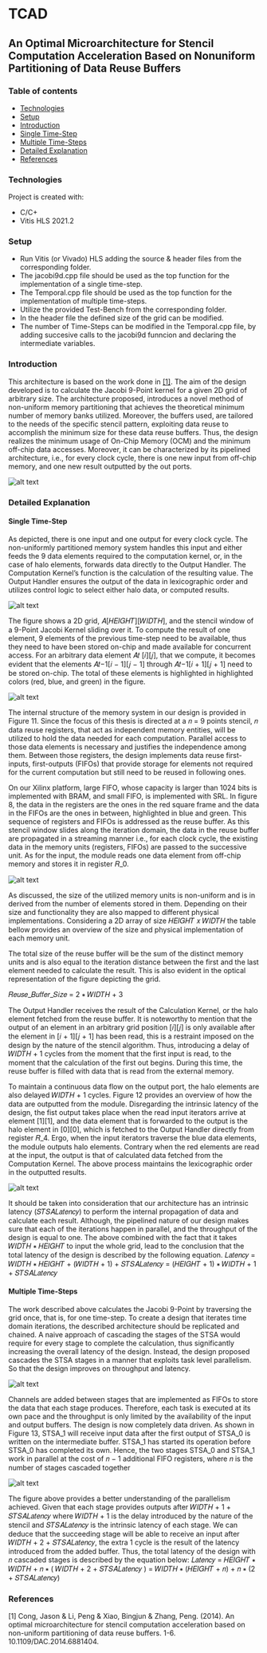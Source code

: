 # TCAD
## An Optimal Microarchitecture for Stencil Computation Acceleration Based on Nonuniform Partitioning of Data Reuse Buffers

### Table of contents
* [Technologies](#Technologies)
* [Setup](#setup)
* [Introduction](#Introduction)
* [Single Time-Step](#Single-Time-Step)
* [Multiple Time-Steps](#Multiple-Time-Steps)
* [Detailed Explanation](#Detailed-Explanation)
* [References](#References)

### Technologies
Project is created with:
* C/C+
* Vitis HLS 2021.2

### Setup
* Run Vitis (or Vivado) HLS adding the source & header files from the corresponding folder.
* The jacobi9d.cpp file should be used as the top function for the implementation of a single time-step.
* The Temporal.cpp file should be used as the top function for the implementation of multiple time-steps.
* Utilize the provided Test-Bench from the corresponding folder.
* In the header file the defined size of the grid can be modified.
* The number of Time-Steps can be modified in the Temporal.cpp file, by adding succesive calls to the jacobi9d funncion and declaring the intermediate variables.

### Introduction 

This architecture is based on the work done in [[1]](#1). The aim of the design developed is to calculate the
Jacobi 9-Point kernel for a given 2D grid of arbitrary size. The architecture proposed, introduces a novel
method of non-uniform memory partitioning that achieves the theoretical minimum number of memory
banks utilized. Moreover, the buffers used, are tailored to the needs of the specific stencil pattern,
exploiting data reuse to accomplish the minimum size for these data reuse buffers. Thus, the design
realizes the minimum usage of On-Chip Memory (OCM) and the minimum off-chip data accesses.
Moreover, it can be characterized by its pipelined architecture, i.e., for every clock cycle, there is one new
input from off-chip memory, and one new result outputted by the out ports.

![alt text](https://github.com/miltosmac/TCAD/blob/main/TCAD_Illustrations/Single_Time_Step_Kernel_Accelerator.jpg?raw=true)

### Detailed Explanation

#### Single Time-Step

As depicted, there is one input and one output for every clock cycle. The non-uniformly partitioned memory system handles this input
and either feeds the 9 data elements required to the computation kernel, or, in the case of halo elements,
forwards data directly to the Output Handler. The Computation Kernel’s function is the calculation of the
resulting value. The Output Handler ensures the output of the data in lexicographic order and utilizes
control logic to select either halo data, or computed results.

![alt text](https://github.com/miltosmac/TCAD/blob/main/TCAD_Illustrations/9_Point_Jacobi_Kernel.jpg?raw=true)

The figure shows a 2D grid, 𝐴[𝐻𝐸𝐼𝐺𝐻𝑇][𝑊𝐼𝐷𝑇𝐻], and the stencil window of a 9-Point Jacobi Kernel
sliding over it. To compute the result of one element, 9 elements of the previous time-step need to be
available, thus they need to have been stored on-chip and made available for concurrent access. For an
arbitrary data element 𝐴𝑡 [𝑖][𝑗], that we compute, it becomes evident that the elements 𝐴𝑡−1[𝑖 − 1][𝑗 − 1]
through 𝐴𝑡−1[𝑖 + 1][𝑗 + 1] need to be stored on-chip. The total of these elements is highlighted in
highlighted colors (red, blue, and green) in the figure.

![alt text](https://github.com/miltosmac/TCAD/blob/main/TCAD_Illustrations/Non-Uniform_Memory_Partition_System.jpg?raw=true)

The internal structure of the memory system in our design is provided in Figure 11. Since the focus of
this thesis is directed at a 𝑛 = 9 points stencil, 𝑛 data reuse registers, that act as independent memory
entities, will be utilized to hold the data needed for each computation. Parallel access to those data
elements is necessary and justifies the independence among them. Between those registers, the design 
implements data reuse first-inputs, first-outputs (FIFOs) that provide storage for elements not required
for the current computation but still need to be reused in following ones.


On our Xilinx platform, large FIFO, whose capacity is larger than 1024 bits is implemented with BRAM,
and small FIFO, is implemented with SRL. In figure 8, the data in the registers are the ones in the red
square frame and the data in the FIFOs are the ones in between, highlighted in blue and green. This
sequence of registers and FIFOs is addressed as the reuse buffer. As this stencil window slides along the
iteration domain, the data in the reuse buffer are propagated in a streaming manner i.e., for each clock
cycle, the existing data in the memory units (registers, FIFOs) are passed to the successive unit. As for the
input, the module reads one data element from off-chip memory and stores it in register 𝑅_0.

![alt text](https://github.com/miltosmac/TCAD/blob/main/TCAD_Illustrations/Size_Table.jpg?raw=true)

As discussed, the size of the utilized memory units is non-uniform and is in derived from the number
of elements stored in them. Depending on their size and functionality they are also mapped to different
physical implementations. Considering a 2D array of size 𝐻𝐸𝐼𝐺𝐻𝑇 𝑥 𝑊𝐼𝐷𝑇𝐻 the table bellow provides an
overview of the size and physical implementation of each memory unit.

The total size of the reuse buffer will be the sum of the distinct memory units and is also equal to the
iteration distance between the first and the last element needed to calculate the result. This is also evident
in the optical representation of the figure depicting the grid.

𝑅𝑒𝑢𝑠𝑒_𝐵𝑢𝑓𝑓𝑒𝑟_𝑆𝑖𝑧𝑒 = 2 ∗ 𝑊𝐼𝐷𝑇𝐻 + 3 

The Output Handler receives the result of the Calculation Kernel, or the halo element fetched from
the reuse buffer. It is noteworthy to mention that the output of an element in an arbitrary grid position
[𝑖][𝑗] is only available after the element in [𝑖 + 1][𝑗 + 1] has been read, this is a restraint imposed on the
design by the nature of the stencil algorithm. Thus, introducing a delay of 𝑊𝐼𝐷𝑇𝐻 + 1 cycles from the
moment that the first input is read, to the moment that the calculation of the first out begins. During this
time, the reuse buffer is filled with data that is read from the external memory.

To maintain a continuous data flow on the output port, the halo elements are also delayed 𝑊𝐼𝐷𝑇𝐻 + 1 cycles. 
Figure 12 provides an overview of how the data are outputted from the module. Disregarding
the intrinsic latency of the design, the fist output takes place when the read input iterators arrive at
element [1][1], and the data element that is forwarded to the output is the halo element in [0][0], which
is fetched to the Output Handler directly from register 𝑅_4. Ergo, when the input iterators traverse the
blue data elements, the module outputs halo elements. Contrary when the red elements are read at the
input, the output is that of calculated data fetched from the Computation Kernel. The above process
maintains the lexicographic order in the outputted results.

![alt text](https://github.com/miltosmac/TCAD/blob/main/TCAD_Illustrations/TCAD_Output_Delay.jpg?raw=true)

It should be taken into consideration that our architecture has an intrinsic latency (𝑆𝑇𝑆𝐴𝐿𝑎𝑡𝑒𝑛𝑐𝑦) to
perform the internal propagation of data and calculate each result. Although, the pipelined nature of our
design makes sure that each of the iterations happen in parallel, and the throughput of the design is equal
to one. The above combined with the fact that it takes 𝑊𝐼𝐷𝑇𝐻 ∗ 𝐻𝐸𝐼𝐺𝐻𝑇 to input the whole grid, lead
to the conclusion that the total latency of the design is described by the following equation.
𝐿𝑎𝑡𝑒𝑛𝑐𝑦 = 𝑊𝐼𝐷𝑇𝐻 ∗ 𝐻𝐸𝐼𝐺𝐻𝑇 + (𝑊𝐼𝐷𝑇𝐻 + 1) + 𝑆𝑇𝑆𝐴𝐿𝑎𝑡𝑒𝑛𝑐𝑦 = (𝐻𝐸𝐼𝐺𝐻𝑇 + 1) ∗ 𝑊𝐼𝐷𝑇𝐻 + 1 + 𝑆𝑇𝑆𝐴𝐿𝑎𝑡𝑒𝑛𝑐𝑦

#### Multiple Time-Steps

The work described above calculates the Jacobi 9-Point by traversing the grid once, that is, for one
time-step. To create a design that iterates time domain iterations, the described architecture should be
replicated and chained. A naive approach of cascading the stages of the STSA would require for every
stage to complete the calculation, thus significantly increasing the overall latency of the design. Instead,
the design proposed cascades the STSA stages in a manner that exploits task level parallelism. So that the
design improves on throughput and latency.

![alt text](https://github.com/miltosmac/TCAD/blob/main/TCAD_Illustrations/Caascaded_STSA.jpg?raw=true)

Channels are added between stages that are implemented as FIFOs to store the data that each stage
produces. Therefore, each task is executed at its own pace and the throughput is only limited by the
availability of the input and output buffers. The design is now completely data driven. As shown in Figure
13, STSA_1 will receive input data after the first output of STSA_0 is written on the intermediate buffer.
STSA_1 has started its operation before STSA_0 has completed its own. Hence, the two stages STSA_0 and
STSA_1 work in parallel at the cost of 𝑛 − 1 additional FIFO registers, where 𝑛 is the number of stages
cascaded together

![alt text](https://github.com/miltosmac/TCAD/blob/main/TCAD_Illustrations/Cascade_STSA_Latency.jpg?raw=true)

The figure above provides a better understanding of the parallelism achieved. Given that each stage provides
outputs after 𝑊𝐼𝐷𝑇𝐻 + 1 + 𝑆𝑇𝑆𝐴𝐿𝑎𝑡𝑒𝑛𝑐𝑦 where 𝑊𝐼𝐷𝑇𝐻 + 1 is the delay introduced by the nature of
the stencil and 𝑆𝑇𝑆𝐴𝐿𝑎𝑡𝑒𝑛𝑐𝑦 is the intrinsic latency of each stage. We can deduce that the succeeding
stage will be able to receive an input after 𝑊𝐼𝐷𝑇𝐻 + 2 + 𝑆𝑇𝑆𝐴𝐿𝑎𝑡𝑒𝑛𝑐𝑦, the extra 1 cycle is the result of
the latency introduced from the added buffer. Thus, the total latency of the design with 𝑛 cascaded stages
is described by the equation below:
𝐿𝑎𝑡𝑒𝑛𝑐𝑦 = 𝐻𝐸𝐼𝐺𝐻𝑇 ∗ 𝑊𝐼𝐷𝑇𝐻 + 𝑛 ∗ ( 𝑊𝐼𝐷𝑇𝐻 + 2 + 𝑆𝑇𝑆𝐴𝐿𝑎𝑡𝑒𝑛𝑐𝑦 ) = 𝑊𝐼𝐷𝑇𝐻 ∗ (𝐻𝐸𝐼𝐺𝐻𝑇 + 𝑛) + 𝑛 ∗ (2 + 𝑆𝑇𝑆𝐴𝐿𝑎𝑡𝑒𝑛𝑐𝑦)

### References
<a id="1">[1]</a> 
Cong, Jason & Li, Peng & Xiao, Bingjun & Zhang, Peng. (2014). An optimal microarchitecture for stencil computation acceleration based on non-uniform partitioning of data reuse buffers. 1-6. 10.1109/DAC.2014.6881404. 
